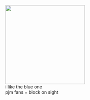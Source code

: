 <img src="https://64.media.tumblr.com/b826b297a3f0bce690389864441f9073/tumblr_ok9m72QrcX1r2njwko1_r1_640.gifv" class="fr-fic fr-dii fr-fil" width="250" height="auto">

<br>
i like the blue one
<br>
pjm fans = block on sight

